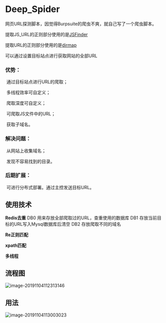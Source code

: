 # Deep_Spider

网页URL探测脚本，因觉得Burpsuite的爬虫不爽，就自己写了一个爬虫脚本。

提取JS_URL的正则部分使用的是[JSFinder](https://github.com/Threezh1/JSFinder) 

提取URL的正则部分使用的是[dirmap](https://github.com/H4ckForJob/dirmap) 

可以通过设置目标站点进行获取网站的全部URL

### 优势：

​		通过目标站点进行URL的爬取；

​		多线程效率可自定义；

​		爬取深度可自定义；

​		可爬取JS文件中的URL；

​		获取子域名。

### 解决问题：

​		从网站上收集域名；

​		发现不容易找到的目录。

### 后期扩展：

​		可进行分布式部署。通过主控发送目标URL。

## 使用技术

**Redis去重**
DB0 用来存放全部爬取过的URL，查重使用的数据库
DB1 存放当前目标的URL写入Mysql数据库后清空
DB2 存放爬取不同的域名

**Re正则匹配**

**xpath匹配**

**多线程**

## 流程图

![image-20191104112313146](https://github.com/Aixic-Love/Deep_Spider/raw/master/Image/image-20191104112313146.png)

## 用法

![image-20191104113003023](https://github.com/Aixic-Love/Deep_Spider/raw/master/Image/image-20191104113003023.png)




